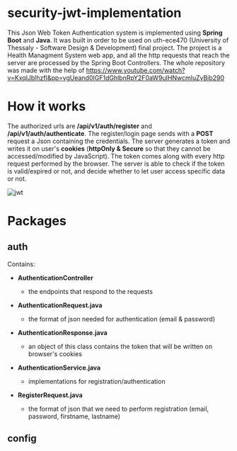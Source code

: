 # security-jwt-implementation
This Json Web Token Authentication system is implemented using **Spring Boot** and **Java**. It was built in order to be used on uth-ece470 (University of Thessaly - Software Design & Development) final project. The project is a Health Managment System web app, and all the http requests that reach the server are processed by the Spring Boot Controllers. The whole repository was made with the help of https://www.youtube.com/watch?v=KxqlJblhzfI&pp=ygUeand0IGF1dGhlbnRpY2F0aW9uIHNwcmluZyBib290
# How it works
The authorized urls are **/api/v1/auth/register** and **/api/v1/auth/authenticate**. The register/login page sends with a **POST** request a Json containing the credentials. The server generates a token and writes it on user's **cookies** (**httpOnly & Secure** so that they cannot be accessed/modified by JavaScript). The token comes along with every http request performed by the browser. The server is able to check if the token is valid/expired or not, and decide whether to let user access specific data or not. 

![jwt](https://github.com/ilagomatis/security-jwt-implementation/assets/78209098/d713d14e-cf6b-4b59-90c4-7de6182ada8e)

# Packages

## auth
Contains:

  * **AuthenticationController**
    - the endpoints that respond to the requests


  * **AuthenticationRequest.java**
    - the format of json needed for authentication (email & password) 


  * **AuthenticationResponse.java**
    - an object of this class contains the token that will be written on browser's cookies


  * **AuthenticationService.java**
    - implementations for registration/authentication


  * **RegisterRequest.java**
    - the format of json that we need to perform registration (email, password, firstname, lastname)



## config


